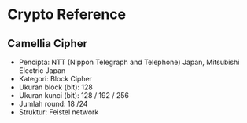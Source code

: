 # Crypto Reference

## Camellia Cipher

* Pencipta: NTT (Nippon Telegraph and Telephone) Japan, Mitsubishi Electric Japan
* Kategori: Block Cipher
* Ukuran block (bit): 128
* Ukuran kunci (bit): 128 / 192 / 256
* Jumlah round: 18 /24
* Struktur: Feistel network

